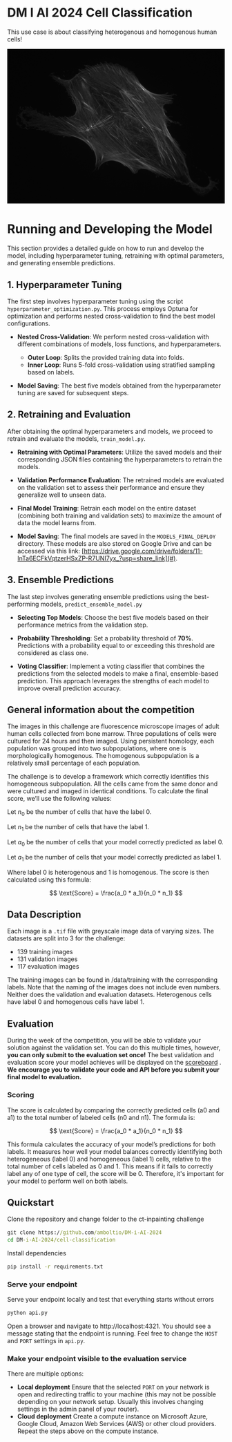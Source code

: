 # DM I AI 2024 Cell Classification

This use case is about classifying heterogenous and homogenous human cells!

![alt text](../images/009.png "Cell")


# Running and Developing the Model

This section provides a detailed guide on how to run and develop the model, including hyperparameter tuning, retraining with optimal parameters, and generating ensemble predictions.

## 1. Hyperparameter Tuning

The first step involves hyperparameter tuning using the script `hyperparameter_optimization.py`. This process employs Optuna for optimization and performs nested cross-validation to find the best model configurations.

- **Nested Cross-Validation**: We perform nested cross-validation with different combinations of models, loss functions, and hyperparameters.
  - **Outer Loop**: Splits the provided training data into folds.
  - **Inner Loop**: Runs 5-fold cross-validation using stratified sampling based on labels.

- **Model Saving**: The best five models obtained from the hyperparameter tuning are saved for subsequent steps.

## 2. Retraining and Evaluation

After obtaining the optimal hyperparameters and models, we proceed to retrain and evaluate the models, `train_model.py`.

- **Retraining with Optimal Parameters**: Utilize the saved models and their corresponding JSON files containing the hyperparameters to retrain the models.

- **Validation Performance Evaluation**: The retrained models are evaluated on the validation set to assess their performance and ensure they generalize well to unseen data.

- **Final Model Training**: Retrain each model on the entire dataset (combining both training and validation sets) to maximize the amount of data the model learns from.

- **Model Saving**: The final models are saved in the `MODELS_FINAL_DEPLOY` directory. These models are also stored on Google Drive and can be accessed via this link: [https://drive.google.com/drive/folders/11-lnTa6ECFkVqtzerHSxZP-R7UNI7yx_?usp=share_link](#).

## 3. Ensemble Predictions

The last step involves generating ensemble predictions using the best-performing models, `predict_ensemble_model.py`

- **Selecting Top Models**: Choose the best five models based on their performance metrics from the validation step.

- **Probability Thresholding**: Set a probability threshold of **70%**. Predictions with a probability equal to or exceeding this threshold are considered as class one.

- **Voting Classifier**: Implement a voting classifier that combines the predictions from the selected models to make a final, ensemble-based prediction. This approach leverages the strengths of each model to improve overall prediction accuracy.

## General information about the competition


The images in this challenge are fluorescence microscope images of adult human cells collected from bone marrow. Three populations of cells were cultured for 24 hours and then imaged. Using persistent homology, each population was grouped into two subpopulations, where one is morphologically homogenous. The homogenous subpopulation is a relatively small percentage of each population. 

The challenge is to develop a framework which correctly identifies this homogeneous subpopulation. All the cells came from the same donor and were cultured and imaged in identical conditions. 
To calculate the final score, we’ll use the following values:

Let $n_0$​ be the number of cells that have the label 0.

Let $n_1$​ be the number of cells that have the label 1.

Let $a_0$​ be the number of cells that your model correctly predicted as label 0.

Let $a_1$​ be the number of cells that your model correctly predicted as label 1.

Where label 0 is heterogenous and 1 is homogenous.
The score is then calculated using this formula:

$$
\text{Score} = \frac{a_0 * a_1}{n_0 * n_1}
 $$

## Data Description

Each image is a `.tif` file with greyscale image data of varying sizes. The datasets are split into 3 for the challenge:

* 139 training images
* 131 validation images
* 117 evaluation images

The training images can be found in /data/training with the corresponding labels. Note that the naming of the images does not include even numbers. Neither does the validation and evaluation datasets. Heterogenous cells have label 0 and homogenous cells have label 1.

## Evaluation
During the week of the competition, you will be able to validate your solution against the validation set. You can do this multiple times, however, **you can only submit to the evaluation set once!** The best validation and evaluation score your model achieves will be displayed on the <a href="https://cases.dmiai.dk/teams"> scoreboard</a> . 
**We encourage you to validate your code and API before you submit your final model to evaluation.**

###  Scoring
The score is calculated by comparing the correctly predicted cells (a0 and a1) to the total number of labeled cells (n0 and n1). The formula is:

$$
\text{Score} = \frac{a_0 * a_1}{n_0 * n_1}
 $$
 
This formula calculates the accuracy of your model’s predictions for both labels. It measures how well your model balances correctly identifying both heterogeneous (label 0) and homogeneous (label 1) cells, relative to the total number of cells labeled as 0 and 1. This means if it fails to correctly label any of one type of cell, the score will be 0. Therefore, it's important for your model to perform well on both labels.

## Quickstart
Clone the repository and change folder to the ct-inpainting challenge

```cmd
git clone https://github.com/amboltio/DM-i-AI-2024
cd DM-i-AI-2024/cell-classification
```
Install dependencies
```cmd
pip install -r requirements.txt
```

### Serve your endpoint
Serve your endpoint locally and test that everything starts without errors

```cmd
python api.py
```
Open a browser and navigate to http://localhost:4321. You should see a message stating that the endpoint is running. 
Feel free to change the `HOST` and `PORT` settings in `api.py`. 

### Make your endpoint visible to the evaluation service
There are multiple options:
- **Local deployment** Ensure that the selected `PORT` on your network is open and redirecting traffic to your machine (this may not be possible depending on your network setup. Usually this involves changing settings in the admin panel of your router). 
- **Cloud deployment** Create a compute instance on Microsoft Azure, Google Cloud, Amazon Web Services (AWS) or other cloud providers. Repeat the steps above on the compute instance. 
